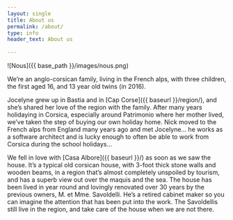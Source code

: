 ```yaml
---
layout: single
title: About us
permalink: /about/
type: info
header_text: About us
  
---
```


![Nous]({{ base_path }}/images/nous.png)

We’re an anglo-corsican family, living in the French alps, with three
children, the first aged 16, and 13 year old twins (in 2016).

Jocelyne grew up in Bastia and in [Cap Corse]({{ baseurl }}/region/), and she’s shared her love
of the region with the family. After many years holidaying in Corsica,
especially around Patrimonio where her mother lived, we’ve taken the
step of buying our own holiday home. Nick moved to the French alps
from England many years ago and met Jocelyne... he works as a software
architect and is lucky enough to often be able to work from Corsica during
the school holidays...

We fell in love with [Casa Albore]({{ baseurl }}/) as soon as we saw the
house. It’s a typical old corsican house, with 3-foot thick stone
walls and wooden beams, in a region that’s almost completely unspoiled
by tourism, and has a superb view out over the maquis and the sea. The
house has been lived in year round and lovingly renovated over 30
years by the previous owners, M. et Mme. Savoldelli. He’s a retired
cabinet maker so you can imagine the attention that has been put into
the work. The Savoldellis still live in the region, and take care of
the house when we are not there.

